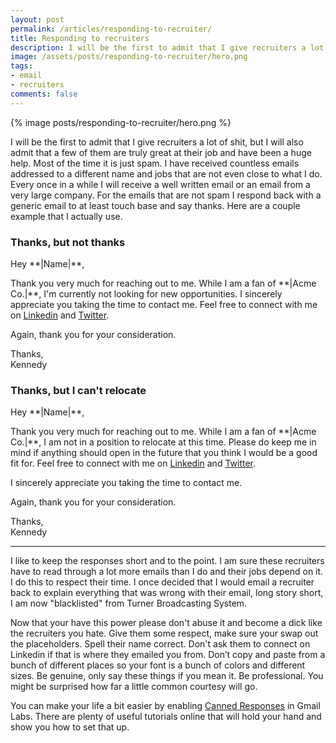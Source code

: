 ```yaml
---
layout: post
permalink: /articles/responding-to-recruiter/
title: Responding to recruiters
description: I will be the first to admit that I give recruiters a lot of shit, but I will also admit that a few of them are truly great at their job and have been a huge help.
image: /assets/posts/responding-to-recruiter/hero.png
tags:
- email
- recruiters
comments: false
---
```


<div class="hero">{% image posts/responding-to-recruiter/hero.png %}</div>

<p>I will be the first to admit that I give recruiters a lot of shit, but I will also admit that a few of them are truly great at their job and have been a huge help. Most of the time it is just spam. I have received countless emails addressed to a different name and jobs that are not even close to what I do. Every once in a while I will receive a well written email or an email from a very large company. For the emails that are not spam I respond back with a generic email to at least touch base and say thanks. Here are a couple example that I actually use.</p>

<h3>Thanks, but not thanks</h3>

<p>Hey **|Name|**,</p>

<p>Thank you very much for reaching out to me. While I am a fan of **|Acme Co.|**, I'm currently not looking for new opportunities. I sincerely appreciate you taking the time to contact me. Feel free to connect with me on <a href="http://www.linkedin.com/in/kennedysgarage">Linkedin</a> and <a href="https://twitter.com/kennedysgarage">Twitter</a>.</p>

<p>Again, thank you for your consideration.</p>

<p>Thanks,<br/>
Kennedy</p>

<h3>Thanks, but I can't relocate</h3>

<p>Hey **|Name|**,</p>

<p>Thank you very much for reaching out to me. While I am a fan of **|Acme Co.|**, I am not in a position to relocate at this time. Please do keep me in mind if anything should open in the future that you think I would be a good fit for. Feel free to connect with me on <a href="http://www.linkedin.com/in/kennedysgarage">Linkedin</a> and <a href="https://twitter.com/kennedysgarage">Twitter</a>.</p>

<p>I sincerely appreciate you taking the time to contact me.</p>

<p>Again, thank you for your consideration.</p>

<p>Thanks,<br/>
Kennedy</p>

<hr/>

<p>I like to keep the responses short and to the point. I am sure these recruiters have to read through a lot more emails than I do and their jobs depend on it. I do this to respect their time. I once decided that I would email a recruiter back to explain everything that was wrong with their email, long story short, I am now "blacklisted" from Turner Broadcasting System.</p>

<p>Now that your have this power please don't abuse it and become a dick like the recruiters you hate. Give them some respect, make sure your swap out the placeholders. Spell their name correct. Don't ask them to connect on Linkedin if that is where they emailed you from. Don’t copy and paste from a bunch of different places so your font is a bunch of colors and different sizes. Be genuine, only say these things if you mean it. Be professional. You might be surprised how far a little common courtesy will go.</p>

<p>You can make your life a bit easier by enabling <a href="http://gmailblog.blogspot.com/2008/10/new-in-labs-canned-responses.html">Canned Responses</a> in Gmail Labs. There are plenty of useful tutorials online that will hold your hand and show you how to set that up.</p>
